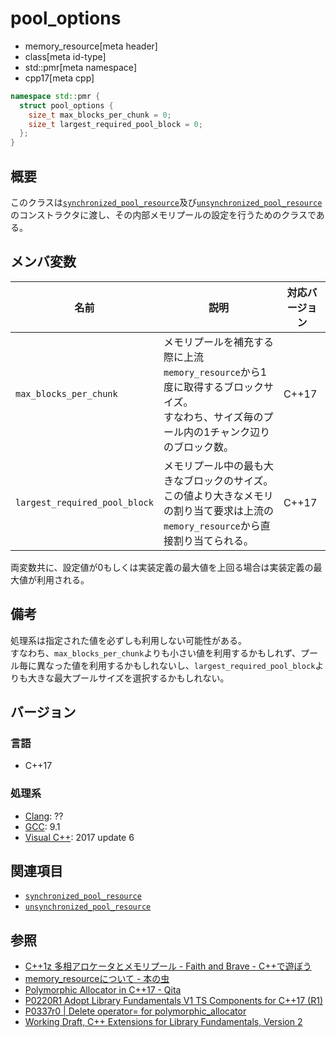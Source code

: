 # pool_options
* memory_resource[meta header]
* class[meta id-type]
* std::pmr[meta namespace]
* cpp17[meta cpp]

```cpp
namespace std::pmr {
  struct pool_options {
    size_t max_blocks_per_chunk = 0;
    size_t largest_required_pool_block = 0;
  };
}
```

## 概要
このクラスは[`synchronized_pool_resource`](pool_resource.md)及び[`unsynchronized_pool_resource`](pool_resource.md)のコンストラクタに渡し、その内部メモリプールの設定を行うためのクラスである。

## メンバ変数

| 名前            | 説明           | 対応バージョン |
|-----------------|----------------|----------------|
| `max_blocks_per_chunk` | メモリプールを補充する際に上流`memory_resource`から1度に取得するブロックサイズ。<br>すなわち、サイズ毎のプール内の1チャンク辺りのブロック数。 | C++17 |
| `largest_required_pool_block` | メモリプール中の最も大きなブロックのサイズ。<br>この値より大きなメモリの割り当て要求は上流の`memory_resource`から直接割り当てられる。 | C++17 |

両変数共に、設定値が0もしくは実装定義の最大値を上回る場合は実装定義の最大値が利用される。

## 備考

処理系は指定された値を必ずしも利用しない可能性がある。  
すなわち、`max_blocks_per_chunk`よりも小さい値を利用するかもしれず、プール毎に異なった値を利用するかもしれないし、`largest_required_pool_block`よりも大きな最大プールサイズを選択するかもしれない。

## バージョン
### 言語
- C++17

### 処理系

- [Clang](/implementation.md#clang): ??
- [GCC](/implementation.md#gcc): 9.1
- [Visual C++](/implementation.md#visual_cpp): 2017 update 6

## 関連項目

- [`synchronized_pool_resource`](synchronized_pool_resource.md)
- [`unsynchronized_pool_resource`](unsynchronized_pool_resource.md)

## 参照

- [C++1z 多相アロケータとメモリプール - Faith and Brave - C++で遊ぼう ](https://faithandbrave.hateblo.jp/entry/2016/08/08/170454)
- [memory_resourceについて - 本の虫](https://cpplover.blogspot.com/2015/09/memoryresource.html)
- [Polymorphic Allocator in C++17 - Qita](https://qiita.com/MitsutakaTakeda/items/48980faa9498c46b15b2)
- [P0220R1 Adopt Library Fundamentals V1 TS Components for C++17 (R1)](http://www.open-std.org/jtc1/sc22/wg21/docs/papers/2016/p0220r1.html)
- [P0337r0 | Delete operator= for polymorphic_allocator](http://www.open-std.org/jtc1/sc22/wg21/docs/papers/2016/p0337r0.html)
- [Working Draft, C++ Extensions for Library Fundamentals, Version 2](http://www.open-std.org/jtc1/sc22/wg21/docs/papers/2015/n4562.html#memory.resource.synop)
